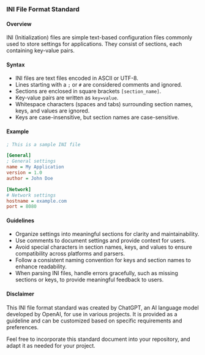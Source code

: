 ### INI File Format Standard

#### Overview
INI (Initialization) files are simple text-based configuration files commonly used to store settings for applications. They consist of sections, each containing key-value pairs.

#### Syntax
- INI files are text files encoded in ASCII or UTF-8.
- Lines starting with a `;` or `#` are considered comments and ignored.
- Sections are enclosed in square brackets `[section_name]`.
- Key-value pairs are written as `key=value`.
- Whitespace characters (spaces and tabs) surrounding section names, keys, and values are ignored.
- Keys are case-insensitive, but section names are case-sensitive.

#### Example
```ini
; This is a sample INI file

[General]
; General settings
name = My Application
version = 1.0
author = John Doe

[Network]
# Network settings
hostname = example.com
port = 8080
```

#### Guidelines
- Organize settings into meaningful sections for clarity and maintainability.
- Use comments to document settings and provide context for users.
- Avoid special characters in section names, keys, and values to ensure compatibility across platforms and parsers.
- Follow a consistent naming convention for keys and section names to enhance readability.
- When parsing INI files, handle errors gracefully, such as missing sections or keys, to provide meaningful feedback to users.


#### Disclaimer
This INI file format standard was created by ChatGPT, an AI language model developed by OpenAI, for use in various projects. 
It is provided as a guideline and can be customized based on specific requirements and preferences.

Feel free to incorporate this standard document into your repository, and adapt it as needed for your project.

